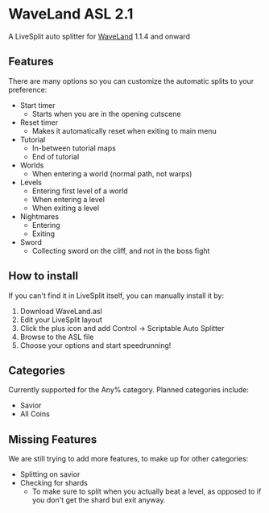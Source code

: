 # WaveLand ASL 2.1
A LiveSplit auto splitter for [WaveLand](http://rologfos.com/) 1.1.4 and onward

## Features
There are many options so you can customize the automatic splits to your preference:
 * Start timer
   * Starts when you are in the opening cutscene
 * Reset timer
   * Makes it automatically reset when exiting to main menu
 * Tutorial
   * In-between tutorial maps
   * End of tutorial
 * Worlds
   * When entering a world (normal path, not warps)
 * Levels
   * Entering first level of a world
   * When entering a level
   * When exiting a level
 * Nightmares
   * Entering
   * Exiting
 * Sword
   * Collecting sword on the cliff, and not in the boss fight

## How to install
If you can't find it in LiveSplit itself, you can manually install it by:
 1. Download WaveLand.asl
 2. Edit your LiveSplit layout
 3. Click the plus icon and add Control -> Scriptable Auto Splitter
 4. Browse to the ASL file
 5. Choose your options and start speedrunning!

## Categories
Currently supported for the Any% category. Planned categories include:
 * Savior
 * All Coins

## Missing Features
We are still trying to add more features, to make up for other categories:
 * Splitting on savior
 * Checking for shards
   * To make sure to split when you actually beat a level, as opposed to if you don't get the shard but exit anyway.

